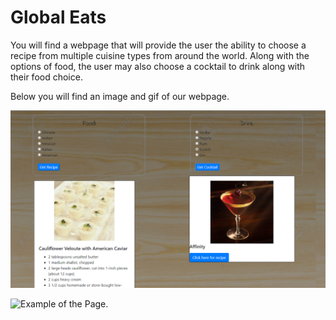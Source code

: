 # Global Eats

You will find a webpage that will provide the user the ability to choose a recipe from multiple cuisine types from around the world. Along with the options of food, the user may also choose a cocktail to drink along with their food choice.

Below you will find an image and gif of our webpage.

![Sample of page](assets/images/capture.PNG)


![Example of the Page.](https://media.giphy.com/media/Sx9Pe6G6NmzhVnQ0K9/giphy.gif)